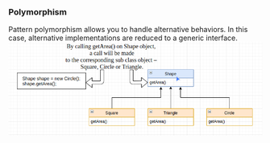 ### Polymorphism
Pattern polymorphism allows you to handle alternative behaviors. 
In this case, alternative implementations are reduced to a generic interface.
![Polymorphism Diagram](../static/grasp/polymorphism.png "Polymorphism Diagram")